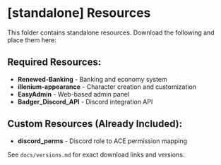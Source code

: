 # [standalone] Resources

This folder contains standalone resources. Download the following and place them here:

## Required Resources:
- **Renewed-Banking** - Banking and economy system
- **illenium-appearance** - Character creation and customization
- **EasyAdmin** - Web-based admin panel
- **Badger_Discord_API** - Discord integration API

## Custom Resources (Already Included):
- **discord_perms** - Discord role to ACE permission mapping

See `docs/versions.md` for exact download links and versions.



